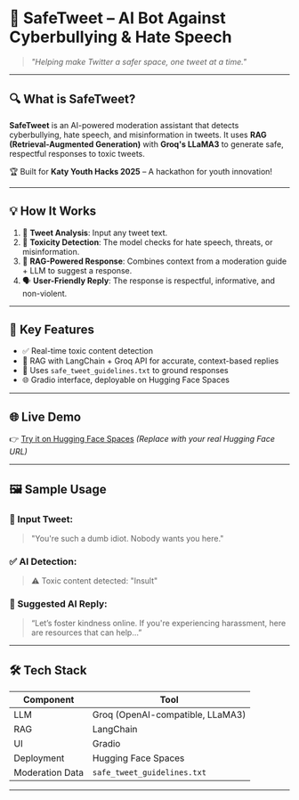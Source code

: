 # 🚡 SafeTweet – AI Bot Against Cyberbullying & Hate Speech


> _"Helping make Twitter a safer space, one tweet at a time."_

---

## 🔍 What is SafeTweet?

**SafeTweet** is an AI-powered moderation assistant that detects cyberbullying, hate speech, and misinformation in tweets. It uses **RAG (Retrieval-Augmented Generation)** with **Groq's LLaMA3** to generate safe, respectful responses to toxic tweets.

🏆 Built for **Katy Youth Hacks 2025** – A hackathon for youth innovation!

---

## 💡 How It Works

1. 🧪 **Tweet Analysis**: Input any tweet text.
2. 🚨 **Toxicity Detection**: The model checks for hate speech, threats, or misinformation.
3. 🧠 **RAG-Powered Response**: Combines context from a moderation guide + LLM to suggest a response.
4. 🗣️ **User-Friendly Reply**: The response is respectful, informative, and non-violent.

---

## 🎯 Key Features

- ✅ Real-time toxic content detection
- 🧠 RAG with LangChain + Groq API for accurate, context-based replies
- 📄 Uses `safe_tweet_guidelines.txt` to ground responses
- 🌐 Gradio interface, deployable on Hugging Face Spaces

---

## 🌐 Live Demo

👉 [Try it on Hugging Face Spaces]([https://huggingface.co/spaces/YOUR_USERNAME/SafeTweet](https://huggingface.co/spaces/MujiburrRahman/Safe-Tweet))  
*(Replace with your real Hugging Face URL)*

---

## 🖼️ Sample Usage

### 🔺 Input Tweet:
> "You're such a dumb idiot. Nobody wants you here."

### ✅ AI Detection:
> ⚠️ Toxic content detected: "Insult"

### 💬 Suggested AI Reply:
> “Let’s foster kindness online. If you're experiencing harassment, here are resources that can help…”

---

## 🛠️ Tech Stack

| Component        | Tool |
|------------------|------|
| LLM              | Groq (OpenAI-compatible, LLaMA3) |
| RAG              | LangChain |
| UI               | Gradio |
| Deployment       | Hugging Face Spaces |
| Moderation Data  | `safe_tweet_guidelines.txt` |

---



